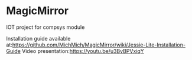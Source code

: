 # MagicMirror

IOT project for compsys module

Installation guide available at:https://github.com/MichMich/MagicMirror/wiki/Jessie-Lite-Installation-Guide
Video presentation:https://youtu.be/u3BvBPVxiqY
